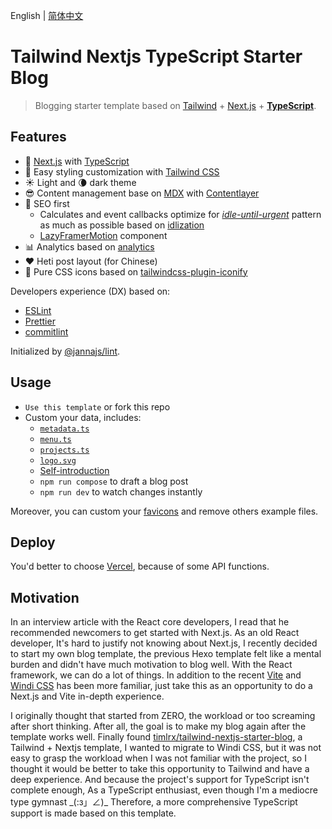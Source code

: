 English | [简体中文](./README.zh-CN.md)

# Tailwind Nextjs TypeScript Starter Blog

> Blogging starter template based on [Tailwind](https://github.com/tailwindlabs/tailwindcss) + [Next.js](https://github.com/vercel/next.js) + **[TypeScript](https://github.com/microsoft/TypeScript)**.

## Features

- 🦄 [Next.js](https://nextjs.org/) with [TypeScript](https://github.com/microsoft/TypeScript)
- 💎 Easy styling customization with [Tailwind CSS](https://tailwindcss.com/)
- ☀️ Light and 🌘 dark theme
- 😎 Content management base on [MDX](https://mdxjs.com/) with [Contentlayer](https://contentlayer.dev/)
- 🚀 SEO first
  - Calculates and event callbacks optimize for [_idle-until-urgent_](https://philipwalton.com/articles/idle-until-urgent/) pattern as much as possible based on [idlization](https://github.com/yunsii/idlization)
  - [LazyFramerMotion](./src/components/LazyFramerMotion/index.tsx) component
- 📊 Analytics based on [analytics](https://github.com/DavidWells/analytics)
- ❤️ Heti post layout (for Chinese)
- 🎈 Pure CSS icons based on [tailwindcss-plugin-iconify](https://github.com/yunsii/tailwindcss-plugin-iconify)

Developers experience (DX) based on:

- [ESLint](https://eslint.org/)
- [Prettier](https://prettier.io/)
- [commitlint](https://commitlint.js.org/)

Initialized by [@jannajs/lint](https://github.com/jannajs/janna).

## Usage

- `Use this template` or fork this repo
- Custom your data, includes:
  - [`metadata.ts`](./data/metadata.ts)
  - [`menu.ts`](./data/menu.ts)
  - [`projects.ts`](./data/projects.ts)
  - [`logo.svg`](./data/logo.svg)
  - [Self-introduction](./data/authors/default.mdx)
  - `npm run compose` to draft a blog post
  - `npm run dev` to watch changes instantly

Moreover, you can custom your [favicons](./public/static/favicons) and remove others example files.

## Deploy

You'd better to choose [Vercel](https://vercel.com/), because of some API functions.

## Motivation

In an interview article with the React core developers, I read that he recommended newcomers to get started with Next.js. As an old React developer, It's hard to justify not knowing about Next.js, I recently decided to start my own blog template, the previous Hexo template felt like a mental burden and didn't have much motivation to blog well. With the React framework, we can do a lot of things. In addition to the recent [Vite](https://github.com/vitejs/vite) and [Windi CSS](https://github.com/windicss/windicss) has been more familiar, just take this as an opportunity to do a Next.js and Vite in-depth experience.

I originally thought that started from ZERO, the workload or too screaming after short thinking. After all, the goal is to make my blog again after the template works well. Finally found [timlrx/tailwind-nextjs-starter-blog](https://github.com/timlrx/tailwind-nextjs-starter-blog), a Tailwind + Nextjs template, I wanted to migrate to Windi CSS, but it was not easy to grasp the workload when I was not familiar with the project, so I thought it would be better to take this opportunity to Tailwind and have a deep experience. And because the project's support for TypeScript isn't complete enough, As a TypeScript enthusiast, even though I'm a mediocre type gymnast \_(:з」∠)\_ Therefore, a more comprehensive TypeScript support is made based on this template.
